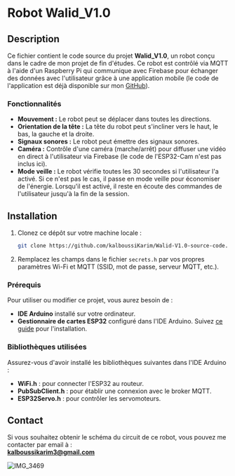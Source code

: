 # Robot Walid_V1.0

## Description

Ce fichier contient le code source du projet **Walid_V1.0**, un robot conçu dans le cadre de mon projet de fin d'études. Ce robot est contrôlé via MQTT à l'aide d'un Raspberry Pi qui communique avec Firebase pour échanger des données avec l'utilisateur grâce à une application mobile (le code de l'application est déjà disponible sur mon [GitHub](https://github.com/kalboussiKarim/Agriculture-assistant-final/tree/master)).

### Fonctionnalités

- **Mouvement :** Le robot peut se déplacer dans toutes les directions.
- **Orientation de la tête :** La tête du robot peut s'incliner vers le haut, le bas, la gauche et la droite.
- **Signaux sonores :** Le robot peut émettre des signaux sonores.
- **Caméra :** Contrôle d'une caméra (marche/arrêt) pour diffuser une vidéo en direct à l'utilisateur via Firebase (le code de l'ESP32-Cam n'est pas inclus ici).
- **Mode veille :** Le robot vérifie toutes les 30 secondes si l'utilisateur l'a activé. Si ce n'est pas le cas, il passe en mode veille pour économiser de l'énergie. Lorsqu'il est activé, il reste en écoute des commandes de l'utilisateur jusqu'à la fin de la session.

## Installation

1. Clonez ce dépôt sur votre machine locale :
   ```bash
   git clone https://github.com/kalboussiKarim/Walid-V1.0-source-code.git  
   ```
2. Remplacez les champs dans le fichier `secrets.h` par vos propres paramètres Wi-Fi et MQTT (SSID, mot de passe, serveur MQTT, etc.).

### Prérequis

Pour utiliser ou modifier ce projet, vous aurez besoin de :

- **IDE Arduino** installé sur votre ordinateur.
- **Gestionnaire de cartes ESP32** configuré dans l'IDE Arduino. Suivez [ce guide](https://randomnerdtutorials.com/installing-esp32-arduino-ide-2-0/) pour l'installation.

### Bibliothèques utilisées

Assurez-vous d'avoir installé les bibliothèques suivantes dans l'IDE Arduino :

- **WiFi.h** : pour connecter l'ESP32 au routeur.
- **PubSubClient.h** : pour établir une connexion avec le broker MQTT.
- **ESP32Servo.h** : pour contrôler les servomoteurs.

## Contact

Si vous souhaitez obtenir le schéma du circuit de ce robot, vous pouvez me contacter par email à :  
**kalboussikarim3@gmail.com**

![IMG_3469](https://github.com/user-attachments/assets/e37c13f5-0557-4b8c-a469-caba5523b1c5)
